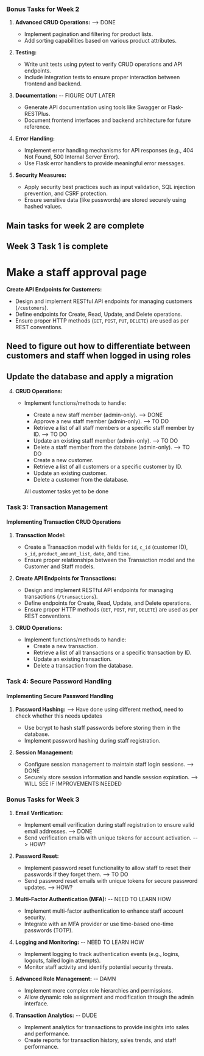 ### Bonus Tasks for Week 2

1. **Advanced CRUD Operations:** --> DONE
   - Implement pagination and filtering for product lists.
   - Add sorting capabilities based on various product attributes.

2. **Testing:**
   - Write unit tests using pytest to verify CRUD operations and API endpoints.
   - Include integration tests to ensure proper interaction between frontend and backend.

3. **Documentation:** -- FIGURE OUT LATER
   - Generate API documentation using tools like Swagger or Flask-RESTPlus.
   - Document frontend interfaces and backend architecture for future reference.

4. **Error Handling:**
   - Implement error handling mechanisms for API responses (e.g., 404 Not Found, 500 Internal Server Error).
   - Use Flask error handlers to provide meaningful error messages.

5. **Security Measures:**
   - Apply security best practices such as input validation, SQL injection prevention, and CSRF protection.
   - Ensure sensitive data (like passwords) are stored securely using hashed values.

## Main tasks for week 2 are complete

## Week 3 Task 1 is complete

# Make a staff approval page

**Create API Endpoints for Customers:**
   - Design and implement RESTful API endpoints for managing customers (`/customers`).
   - Define endpoints for Create, Read, Update, and Delete operations.
   - Ensure proper HTTP methods (`GET`, `POST`, `PUT`, `DELETE`) are used as per REST conventions.

## Need to figure out how to differentiate between customers and staff when logged in using roles
## Update the database and apply a migration

4. **CRUD Operations:**
   - Implement functions/methods to handle:
     - Create a new staff member (admin-only). --> DONE
     - Approve a new staff member (admin-only). --> TO DO
     - Retrieve a list of all staff members or a specific staff member by ID. --> TO DO
     - Update an existing staff member (admin-only). --> TO DO
     - Delete a staff member from the database (admin-only). --> TO DO
     - Create a new customer.
     - Retrieve a list of all customers or a specific customer by ID.
     - Update an existing customer.
     - Delete a customer from the database.

     All customer tasks yet to be done

### Task 3: Transaction Management

#### Implementing Transaction CRUD Operations

1. **Transaction Model:**
   - Create a Transaction model with fields for `id`, `c_id` (customer ID), `s_id`, `product_amount_list`, `date`, and `time`.
   - Ensure proper relationships between the Transaction model and the Customer and Staff models.

2. **Create API Endpoints for Transactions:**
   - Design and implement RESTful API endpoints for managing transactions (`/transactions`).
   - Define endpoints for Create, Read, Update, and Delete operations.
   - Ensure proper HTTP methods (`GET`, `POST`, `PUT`, `DELETE`) are used as per REST conventions.

3. **CRUD Operations:**
   - Implement functions/methods to handle:
     - Create a new transaction.
     - Retrieve a list of all transactions or a specific transaction by ID.
     - Update an existing transaction.
     - Delete a transaction from the database.

### Task 4: Secure Password Handling

#### Implementing Secure Password Handling

1. **Password Hashing:**  --> Have done using different method, need to check whether this needs updates
   - Use bcrypt to hash staff passwords before storing them in the database.
   - Implement password hashing during staff registration.

3. **Session Management:**
   - Configure session management to maintain staff login sessions. --> DONE
   - Securely store session information and handle session expiration. --> WILL SEE IF IMPROVEMENTS NEEDED

### Bonus Tasks for Week 3

1. **Email Verification:**
   - Implement email verification during staff registration to ensure valid email addresses. --> DONE
   - Send verification emails with unique tokens for account activation. --> HOW?

2. **Password Reset:**
   - Implement password reset functionality to allow staff to reset their passwords if they forget them. --> TO DO
   - Send password reset emails with unique tokens for secure password updates. --> HOW?

3. **Multi-Factor Authentication (MFA):** -- NEED TO LEARN HOW
   - Implement multi-factor authentication to enhance staff account security. 
   - Integrate with an MFA provider or use time-based one-time passwords (TOTP).

4. **Logging and Monitoring:** -- NEED TO LEARN HOW
   - Implement logging to track authentication events (e.g., logins, logouts, failed login attempts).
   - Monitor staff activity and identify potential security threats.

5. **Advanced Role Management:** -- DAMN
   - Implement more complex role hierarchies and permissions.
   - Allow dynamic role assignment and modification through the admin interface.

6. **Transaction Analytics:** -- DUDE
   - Implement analytics for transactions to provide insights into sales and performance.
   - Create reports for transaction history, sales trends, and staff performance.